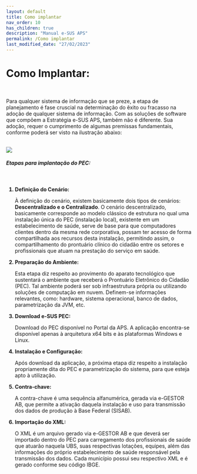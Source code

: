 ```yaml
---
layout: default
title: Como implantar
nav_order: 10
has_children: true
description: "Manual e-SUS APS"
permalink: /Como implantar
last_modified_date: "27/02/2023"
---
```


<h1>Como Implantar:</h1>
  <br>
  <p>Para qualquer sistema de informação que se preze, a etapa de planejamento é fase cruscial na determinação do êxito ou fracasso na adoção de qualquer sistema de informação. Com as soluções de software que compõem a Estratégia e-SUS APS, também não é diferente. Sua adoção, requer o cumprimento de algumas premissas fundamentais, conforme poderá ser visto na ilustração abaixo:</p>
  <br>

  <img src="https://raw.githubusercontent.com/CGIAP-SAPS/Pilotos/main/docs/Apoio%20a%20Implantacao/media/como_implantar.PNG">

  <h5>Etapas para implantação do PEC:</h5>
  <br>
  <ol>
    <b><li>Definição do Cenário:</li></b>
        <p>À definição do cenário, existem basicamente dois tipos de cenários: <b>Descentralizado e o Centralizado</b>. O cenário descentralizado, basicamente corresponde ao modelo clássico de estrutura no qual uma instalação única do PEC (instalação local), existente em um estabelecimento de saúde, serve de base para que computadores clientes dentro da mesma rede corporativa, possam ter acesso de forma compartilhada aos recursos desta instalação, permitindo assim, o compartilhamento do prontuário clínico do cidadão entre os setores e profissionais que atuam na prestação do serviço em saúde.</p>
    <b><li>Preparação do Ambiente:</li></b>
        <p>Esta etapa diz respeito ao provimento do aparato tecnológico que sustentará o ambiente que receberá o Prontuário Eletrônico do Cidadão (PEC). Tal ambiente poderá ser sob infraestrutura própria ou utilizando soluções de computação em nuvem. Definem-se informações relevantes, como: hardware, sistema operacional, banco de dados, parametrização da JVM, etc.</p>
    <b><li>Download e-SUS PEC:</li></b>
        <p>Download do PEC disponível no Portal da APS. A aplicação encontra-se disponível apenas à arquitetura x64 bits e às plataformas Windows e Linux.</p>
    <b><li>Instalação e Configuração:</li></b>
        <p>Após download da aplicação, a próxima etapa diz respeito a instalação propriamente dita do PEC e parametrização do sistema, para que esteja apto à utilização.</p>
    <b><li>Contra-chave:</li></b>
        <p>A contra-chave é uma sequência alfanumérica, gerada via e-GESTOR AB, que permite a ativação daquela instalação e uso para transmissão dos dados de produção à Base Federal (SISAB). </p>
    <b><li>Importação do XML:</li></b>
        <p>O XML é um arquivo gerado via e-GESTOR AB e que deverá ser importado dentro do PEC para carregamento dos profissionais de saúde que atuarão naquela UBS, suas respectivas lotações, equipes, além das informações do próprio estabelecimento de saúde responsável pela transmissão dos dados. Cada município possui seu respectivo XML e é gerado conforme seu código IBGE.</p>
  </ol>
  


